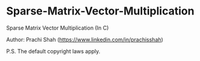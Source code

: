 # Sparse-Matrix-Vector-Multiplication
Sparse Matrix Vector Multiplication (In C)

Author: Prachi Shah (https://www.linkedin.com/in/prachisshah)

P.S. The default copyright laws apply.

